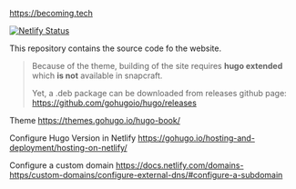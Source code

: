 https://becoming.tech

[![Netlify Status](https://api.netlify.com/api/v1/badges/4c5c9ade-af3a-4e10-acd4-1b1206696dc6/deploy-status)](https://app.netlify.com/sites/becoming/deploys)

This repository contains the source code fo the website.

> Because of the theme, building of the site requires **hugo extended** which **is not** available in snapcraft. 
>
> Yet, a .deb package can be downloaded from releases github page: https://github.com/gohugoio/hugo/releases

Theme https://themes.gohugo.io/hugo-book/

Configure Hugo Version in Netlify 
https://gohugo.io/hosting-and-deployment/hosting-on-netlify/

Configure a custom domain
https://docs.netlify.com/domains-https/custom-domains/configure-external-dns/#configure-a-subdomain
